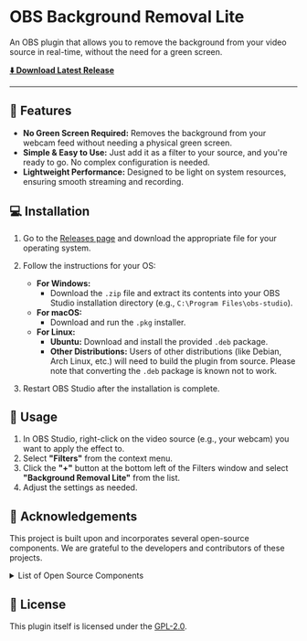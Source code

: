 # OBS Background Removal Lite

An OBS plugin that allows you to remove the background from your video source in real-time, without the need for a green screen.

[**⬇️ Download Latest Release**](https://obs-backgroundremoval-lite.kaito.tokyo/)

---

## 🌟 Features

* **No Green Screen Required:** Removes the background from your webcam feed without needing a physical green screen.
* **Simple & Easy to Use:** Just add it as a filter to your source, and you're ready to go. No complex configuration is needed.
* **Lightweight Performance:** Designed to be light on system resources, ensuring smooth streaming and recording.

## 💻 Installation

1.  Go to the [Releases page](https://obs-backgroundremoval-lite.kaito.tokyo/) and download the appropriate file for your operating system.

2.  Follow the instructions for your OS:
    * **For Windows:**
        * Download the `.zip` file and extract its contents into your OBS Studio installation directory (e.g., `C:\Program Files\obs-studio`).
    * **For macOS:**
        * Download and run the `.pkg` installer.
    * **For Linux:**
        * **Ubuntu:** Download and install the provided `.deb` package.
        * **Other Distributions:** Users of other distributions (like Debian, Arch Linux, etc.) will need to build the plugin from source. Please note that converting the `.deb` package is known not to work.

3.  Restart OBS Studio after the installation is complete.

## 🚀 Usage

1.  In OBS Studio, right-click on the video source (e.g., your webcam) you want to apply the effect to.
2.  Select **"Filters"** from the context menu.
3.  Click the **"+"** button at the bottom left of the Filters window and select **"Background Removal Lite"** from the list.
4.  Adjust the settings as needed.

## 🙏 Acknowledgements

This project is built upon and incorporates several open-source components. We are grateful to the developers and contributors of these projects.

<details>
<summary>List of Open Source Components</summary>

* **OBS Studio**
    * License: [GPL-2.0](https://github.com/obsproject/obs-studio/blob/master/COPYING)
* **MediaPipe Selfie Segmentation**
    * License: [Apache-2.0](https://opensource.org/licenses/Apache-2.0)
    * Source: [huggingface.co/onnx-community/mediapipe_selfie_segmentation](https://huggingface.co/onnx-community/mediapipe_selfie_segmentation)
* **ncnn**
    * License: [BSD-3-Clause](https://github.com/Tencent/ncnn/blob/master/LICENSE.txt)
* **GoogleTest**
    * License: [BSD-3-Clause](https://github.com/google/googletest/blob/main/LICENSE)
* **wolfSSL**
    * License: [GPL-2.0](https://github.com/wolfSSL/wolfssl/blob/v5.8.0-stable/COPYING)
* **cURL**
    * License: [curl](https://curl.se/docs/copyright.html)
* **cpr**
    * License: [MIT](https://github.com/libcpr/cpr/blob/master/LICENSE)
* **semver**
    * License: [MIT](https://github.com/Neargye/semver/blob/master/LICENSE)

</details>

## 📜 License

This plugin itself is licensed under the [GPL-2.0](LICENSE).